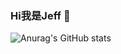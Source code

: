 ### Hi我是Jeff 👋

![Anurag's GitHub stats](https://github-readme-stats.vercel.app/api?username=jeff87218&include_all_commits=true&count_private=true)


